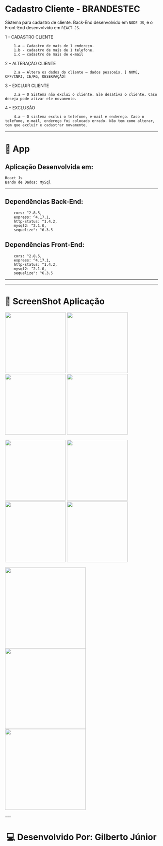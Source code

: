 # Cadastro Cliente - BRANDESTEC

Sistema para cadastro de cliente. Back-End desenvolvido em `NODE JS`, e o Front-End desenvolvido em `REACT JS`.

1 - CADASTRO CLIENTE

        1.a – Cadastro de mais de 1 endereço.
        1.b - cadastro de mais de 1 telefone.
        1.c – cadastro de mais de e-mail

2 – ALTERAÇÃO CLIENTE
	
        2.a – Altera os dados do cliente – dados pessoais. [ NOME, CPF/CNPJ, IE/RG, OBSERVAÇÃO]

3 – EXCLUIR CLIENTE
	
        3.a – O Sistema não exclui o cliente. Ele desativa o cliente. Caso deseja pode ativar ele novamente.

4 – EXCLUSÃO
	
        4.a – O sistema exclui o telefone, e-mail e endereço. Caso o telefone, e-mail, endereço foi colocado errado. Não tem como alterar, tem que excluir e cadastrar novamente.

---
# 📱 App
## Aplicação Desenvolvida em:
    React Js
    Bando de Dados: MySql
---
## Dependências Back-End: 

        cors: ^2.8.5,
        express: ^4.17.1,
        http-status: ^1.4.2,
        mysql2: ^2.1.0,
        sequelize": ^6.3.5

## Dependências Front-End: 

        cors: ^2.8.5,
        express: ^4.17.1,
        http-status: ^1.4.2,
        mysql2: ^2.1.0,
        sequelize": ^6.3.5        
---


---

# 📱 ScreenShot Aplicação
<p align="left">
<img src="./front-end/src/assets/1.jpeg" width="200">
<img src="./front-end/src/assets/2.jpeg" width="200">
<img src="./front-end/src/assets/3.jpeg" width="200">
<img src="./front-end/src/assets/4.jpeg" width="200">
</p>
<p align="left">
<img src="./front-end/src/assets/5.jpeg" width="200">
<img src="./front-end/src/assets/6.jpeg" width="200">
<img src="./front-end/src/assets/7.jpeg" width="200">
<img src="./front-end/src/assets/8.jpeg" width="200">
</p>
<p align="left">
<img src="./front-end/src/assets/9.jpeg" width="266">
<img src="./front-end/src/assets/10.jpeg" width="266">
<img src="./front-end/src/assets/11.jpeg" width="266">
</p>
---
<h1 align="center">💻 Desenvolvido Por: Gilberto Júnior</h1>

